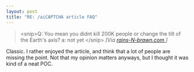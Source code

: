 ```yaml
---
layout: post
title: "RE: /aiCAPTCHA article FAQ"
---
```

>  &lt;snip&gt;Q: You mean you didnt kill 200K people or change the tilt of the Earth's axis? 
> a: not yet &lt;/snip&gt; 
*\[Via <a href="http://www.mperfect.net/blog/browse.aspx?bid=632428362792968750.aspx">rains-N-brawn.com </a>\]*

Classic. I rather enjoyed the article, and think that a lot of people are 
missing the point. Not that my opinion matters anyways, but I thought it was 
kind of a neat POC.